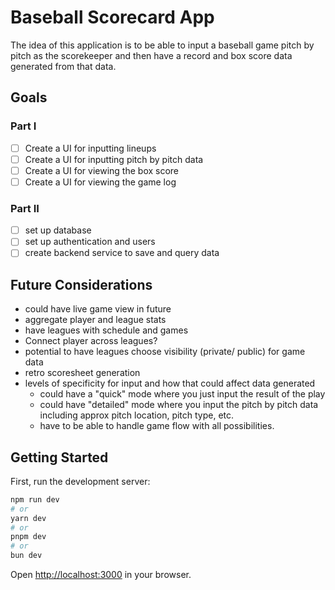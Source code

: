 # Baseball Scorecard App
The idea of this application is to be able to input a baseball game pitch by pitch as the scorekeeper and then have a record and box score data generated from that data.
## Goals
### Part I
- [ ] Create a UI for inputting lineups 
- [ ] Create a UI for inputting pitch by pitch data
- [ ] Create a UI for viewing the box score
- [ ] Create a UI for viewing the game log
### Part II
- [ ] set up database
- [ ] set up authentication and users
- [ ] create backend service to save and query data
## Future Considerations
- could have live game view in future
- aggregate player and league stats
- have leagues with schedule and games
- Connect player across leagues? 
- potential to have leagues choose visibility (private/ public) for game data
- retro scoresheet generation
- levels of specificity for input and how that could affect data generated
  - could have a "quick" mode where you just input the result of the play 
  - could have "detailed" mode where you input the pitch by pitch data including approx pitch location, pitch type, etc.
  - have to be able to handle game flow with all possibilities. 
## Getting Started

First, run the development server:

```bash
npm run dev
# or
yarn dev
# or
pnpm dev
# or
bun dev
```

Open [http://localhost:3000](http://localhost:3000) in your browser.
